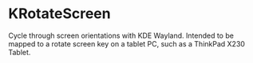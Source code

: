# KRotateScreen
Cycle through screen orientations with KDE Wayland. Intended to be mapped to a rotate screen key on a tablet PC, such as a ThinkPad X230 Tablet.
